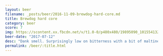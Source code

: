 ```yaml
---
layout: beer
filename: _posts/beer/2016-11-09-brewdog-hard-core.md
title: Brewdog hard core
category: beer
score: 7
img: https://scontent.xx.fbcdn.net/v/t1.0-0/p480x480/19895090_10155413266493745_1453350128818571468_n.jpg?oh=4d8ba00db5b624a0a345940eeefdd7ca&oe=5A040AC8
beer-date: "2017-07-12"
desc: "Dank smell. Surprisingly low on bitterness with a bit of maltiness"
permalink: /beer/:title.html
---
```

